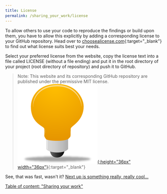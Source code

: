 ```yaml
---
title: License
permalink: /sharing_your_work/license
---
```

To allow others to use your code to reproduce the findings or build upon them, you have to allow this explicitly by adding a corresponding license to your GitHub repository. Head over to [choosealicense.com](https://choosealicense.com/){:target="_blank"} to find out what license suits best your needs.

Select your preferred license from the website, copy the license text into a file called LICENSE (without a file ending) and put it in the root directory of your project (root directory of repository) and push it to GitHub.

> Note: This website and its corresponding GitHub repository are published under the permissive MIT license.
[![example](../figures/example_icon.png){:height="36px" width="36px"}](https://github.com/binste/chicago_safepassage_evaluation/blob/master/LICENSE){:target="_blank"}

See, that was fast, wasn't it? [Next up is something really, really cool...](./mybinder)

[Table of content: "Sharing your work"](.)